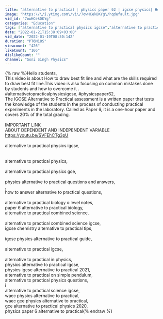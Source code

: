 ```yaml
---
title: "alternative to practical | physics paper 62 | igcse physics| How to draw best fit line| 0625\/62"
image: "https:\/\/i.ytimg.com\/vi\/7owHCekDKYg\/hqdefault.jpg"
vid_id: "7owHCekDKYg"
categories: "Education"
tags: ["alternative to practical physics igcse","alternative to practical physics","alternative to practical physics gce"]
date: "2022-01-21T15:38:09+03:00"
vid_date: "2022-01-19T08:30:14Z"
duration: "PT6M18S"
viewcount: "426"
likeCount: "166"
dislikeCount: ""
channel: "Soni Singh Physics"
---
```

{% raw %}Hello students,<br />This video is about  How to draw best fit line and what are the skills required to draw best fit line.This video is also focusing on common mistakes done by students and how to overcome it .<br />#alternativetopracticalphysicsigcse, #physicspaper62,<br />The IGCSE Alternative to Practical assessment is a written paper that tests the knowledge of the students in the process of conducting practical experiments in the laboratory. Called as Paper 6, it is a one-hour paper and covers 20% of the total grading.<br /><br />IMPORTANT LINK<br />ABOUT DEPENDENT AND INDEPENDENT VARIABLE<br /><a rel="nofollow" target="blank" href="https://youtu.be/SVFEhCTg3pU">https://youtu.be/SVFEhCTg3pU</a><br /><br />alternative to practical physics igcse,<br /><br /><br />alternative to practical physics,<br /><br />alternative to practical physics gce,<br /><br />physics alternative to practical questions and answers,<br />,<br />how to answer alternative to practical questions,<br /><br />alternative to practical biology o level notes,<br />paper 6 alternative to practical biology,<br />alternative to practical combined science,<br /><br />alternative to practical combined science igcse,<br />igcse chemistry alternative to practical tips,<br /><br />igcse physics alternative to practical guide,<br /><br />alternative to practical igcse,<br /><br />alternative to practical in physics,<br />physics alternative to practical igcse,<br />physics igcse alternative to practical 2021,<br />alternative to practical on simple pendulum,<br />alternative to practical physics questions,<br />i<br />alternative to practical science igcse,<br />waec physics alternative to practical,<br />waec gce physics alternative to practical,<br />gce alternative to practical physics 2020,<br />physics paper 6 alternative to practical{% endraw %}
